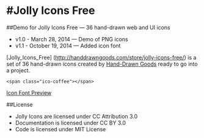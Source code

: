 #Jolly Icons Free
===============

##Demo for Jolly Icons Free — 36 hand-drawn web and UI icons

- v1.0 - March 28, 2014 — Demo of PNG icons
- v1.1 - October 19, 2014 — Added icon font

[Jolly_Icons_Free] (http://handdrawngoods.com/store/jolly-icons-free/) is a set of 36 hand-drawn icons created by [Hand-Drawn Goods](http://handdrawngoods.com) ready to go into a project.

``<span class="ico-coffee"></span>``

[Icon Font Preview](http://htmlpreview.github.io/?https://github.com/handdrawngoods/jollyicons-free/blob/master/icon-font/demo.html)

##License

- Jolly Icons are licensed under CC Attribution 3.0
- Documentation is licensed under CC BY 3.0
- Code is licensed under MIT License